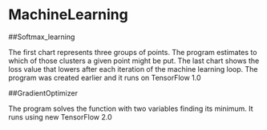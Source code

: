 # MachineLearning

##Softmax_learning

The first chart represents three groups of points. The program estimates to which of those clusters a given point might be put. The last chart shows the loss value that lowers after each iteration of the machine learning loop.
The program was created earlier and it runs on TensorFlow 1.0

##GradientOptimizer

The program solves the function with two variables finding its minimum. It runs using new TensorFlow 2.0
